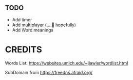 ## TODO

- Add timer
- Add multiplayer (....🐸 hopefully)
- Add Word meanings

# CREDITS

Words List: https://websites.umich.edu/~jlawler/wordlist.html

SubDomain from https://freedns.afraid.org/
